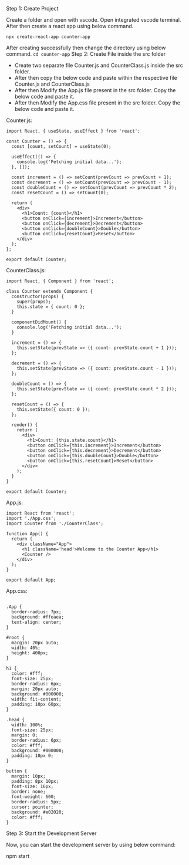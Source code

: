 Step 1: Create Project

Create a folder and open with vscode.
Open integrated vscode terminal.
After then create a react app using below command.
```
npx create-react-app counter-app
```
After creating successfully then change the directory using below command.
```cd counter-app```
Step 2: Create File inside the src folder

* Create two separate file Counter.js and CounterClass.js inside the src folder.
* After then copy the below code and paste within the respective file Counter.js and CounterClass.js
* After then Modify the App.js file present in the src folder. Copy the below code and paste it.
* After then Modify the App.css file present in the src folder. Copy the below code and paste it.
  
Counter.js:
```
import React, { useState, useEffect } from 'react';

const Counter = () => {
  const [count, setCount] = useState(0);

  useEffect(() => {
    console.log('Fetching initial data...');
  }, []);

  const increment = () => setCount(prevCount => prevCount + 1);
  const decrement = () => setCount(prevCount => prevCount - 1);
  const doubleCount = () => setCount(prevCount => prevCount * 2);
  const resetCount = () => setCount(0);

  return (
    <div>
      <h1>Count: {count}</h1>
      <button onClick={increment}>Increment</button>
      <button onClick={decrement}>Decrement</button>
      <button onClick={doubleCount}>Double</button>
      <button onClick={resetCount}>Reset</button>
    </div>
  );
};

export default Counter;
```
CounterClass.js:
```
import React, { Component } from 'react';

class Counter extends Component {
  constructor(props) {
    super(props);
    this.state = { count: 0 };
  }

  componentDidMount() {
    console.log('Fetching initial data...');
  }

  increment = () => {
    this.setState(prevState => ({ count: prevState.count + 1 }));
  };

  decrement = () => {
    this.setState(prevState => ({ count: prevState.count - 1 }));
  };

  doubleCount = () => {
    this.setState(prevState => ({ count: prevState.count * 2 }));
  };

  resetCount = () => {
    this.setState({ count: 0 });
  };

  render() {
    return (
      <div>
        <h1>Count: {this.state.count}</h1>
        <button onClick={this.increment}>Increment</button>
        <button onClick={this.decrement}>Decrement</button>
        <button onClick={this.doubleCount}>Double</button>
        <button onClick={this.resetCount}>Reset</button>
      </div>
    );
  }
}

export default Counter;
```
App.js:
```
import React from 'react';
import './App.css';
import Counter from './CounterClass';

function App() {
  return (
    <div className="App">
      <h1 className='head'>Welcome to the Counter App</h1>
      <Counter />
    </div>
  );
}

export default App;
```

App.css:
```

.App {
  border-radius: 7px;
  background: #ffeaea;
  text-align: center;
}

#root {
  margin: 20px auto;
  width: 40%;
  height: 400px;
}

h1 {
  color: #fff;
  font-size: 25px;
  border-radius: 6px;
  margin: 20px auto;
  background: #000000;
  width: fit-content;
  padding: 10px 60px;
}

.head {
  width: 100%;
  font-size: 25px;
  margin: 0;
  border-radius: 6px;
  color: #fff;
  background: #000000;
  padding: 10px 0;
}

button {
  margin: 10px;
  padding: 8px 10px;
  font-size: 16px;
  border: none;
  font-weight: 600;
  border-radius: 5px;
  cursor: pointer;
  background: #e02020;
  color: #fff;
}
```
Step 3: Start the Development Server

Now, you can start the development server by using below command:

npm start
